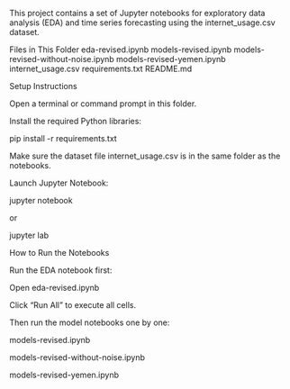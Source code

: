This project contains a set of Jupyter notebooks for exploratory data analysis (EDA) and time series forecasting using the internet_usage.csv dataset.

Files in This Folder
eda-revised.ipynb
models-revised.ipynb
models-revised-without-noise.ipynb
models-revised-yemen.ipynb
internet_usage.csv
requirements.txt
README.md

Setup Instructions

Open a terminal or command prompt in this folder.

Install the required Python libraries:

pip install -r requirements.txt


Make sure the dataset file internet_usage.csv is in the same folder as the notebooks.

Launch Jupyter Notebook:

jupyter notebook


or

jupyter lab

How to Run the Notebooks

Run the EDA notebook first:

Open eda-revised.ipynb

Click “Run All” to execute all cells.

Then run the model notebooks one by one:

models-revised.ipynb

models-revised-without-noise.ipynb

models-revised-yemen.ipynb